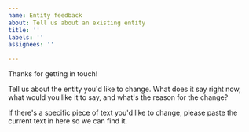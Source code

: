 ```yaml
---
name: Entity feedback
about: Tell us about an existing entity
title: ''
labels: ''
assignees: ''

---
```


Thanks for getting in touch!

Tell us about the entity you'd like to change.  What does it say right now, what would you like it to say, and what's the reason for the change?

If there's a specific piece of text you'd like to change, please paste the current text in here so we can find it.
